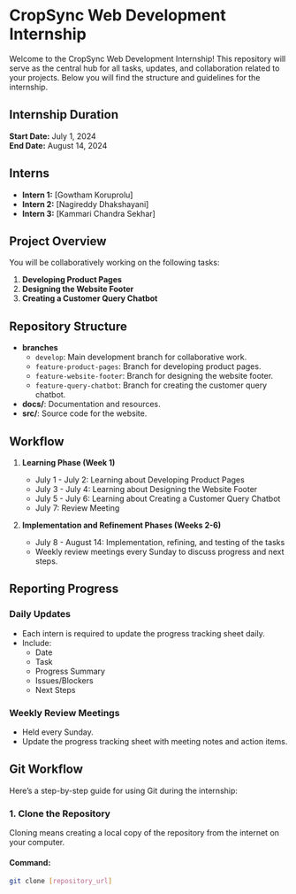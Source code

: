 # CropSync Web Development Internship

Welcome to the CropSync Web Development Internship! This repository will serve as the central hub for all tasks, updates, and collaboration related to your projects. Below you will find the structure and guidelines for the internship.

## Internship Duration
**Start Date:** July 1, 2024  
**End Date:** August 14, 2024

## Interns
- **Intern 1:** [Gowtham Koruprolu]
- **Intern 2:** [Nagireddy Dhakshayani]
- **Intern 3:** [Kammari Chandra Sekhar]

## Project Overview
You will be collaboratively working on the following tasks:
1. **Developing Product Pages**
2. **Designing the Website Footer**
3. **Creating a Customer Query Chatbot**

## Repository Structure
- **branches**
  - `develop`: Main development branch for collaborative work.
  - `feature-product-pages`: Branch for developing product pages.
  - `feature-website-footer`: Branch for designing the website footer.
  - `feature-query-chatbot`: Branch for creating the customer query chatbot.
- **docs/**: Documentation and resources.
- **src/**: Source code for the website.

## Workflow
1. **Learning Phase (Week 1)**
   - July 1 - July 2: Learning about Developing Product Pages
   - July 3 - July 4: Learning about Designing the Website Footer
   - July 5 - July 6: Learning about Creating a Customer Query Chatbot
   - July 7: Review Meeting

2. **Implementation and Refinement Phases (Weeks 2-6)**
   - July 8 - August 14: Implementation, refining, and testing of the tasks
   - Weekly review meetings every Sunday to discuss progress and next steps.

## Reporting Progress
### Daily Updates
- Each intern is required to update the progress tracking sheet daily.
- Include:
  - Date
  - Task
  - Progress Summary
  - Issues/Blockers
  - Next Steps

### Weekly Review Meetings
- Held every Sunday.
- Update the progress tracking sheet with meeting notes and action items.

## Git Workflow
Here’s a step-by-step guide for using Git during the internship:

### 1. Clone the Repository
Cloning means creating a local copy of the repository from the internet on your computer.

#### Command:
```bash
git clone [repository_url]
